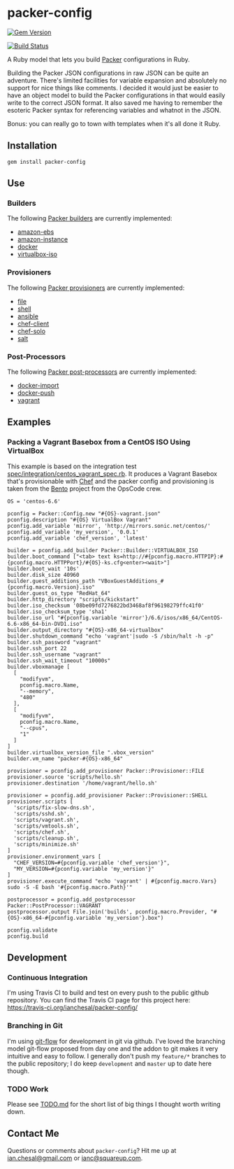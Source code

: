# packer-config

[![Gem Version](https://badge.fury.io/rb/packer-config.svg)](http://badge.fury.io/rb/packer-config)

[![Build Status](https://travis-ci.org/ianchesal/packer-config.svg?branch=master)](https://travis-ci.org/ianchesal/packer-config)

A Ruby model that lets you build [Packer](http://packer.io) configurations in Ruby.

Building the Packer JSON configurations in raw JSON can be quite an adventure.
There's limited facilities for variable expansion and absolutely no support for
nice things like comments. I decided it would just be easier to have an object
model to build the Packer configurations in that would easily write to the
correct JSON format. It also saved me having to remember the esoteric Packer
syntax for referencing variables and whatnot in the JSON.

Bonus: you can really go to town with templates when it's all done it Ruby.

## Installation

    gem install packer-config

## Use

### Builders

The following [Packer builders](http://www.packer.io/docs/templates/builders.html) are currently implemented:

* [amazon-ebs](http://www.packer.io/docs/builders/amazon-ebs.html)
* [amazon-instance](http://www.packer.io/docs/builders/amazon-instance.html)
* [docker](http://www.packer.io/docs/builders/docker.html)
* [virtualbox-iso](http://www.packer.io/docs/builders/virtualbox-iso.html)

### Provisioners

The following [Packer provisioners](http://www.packer.io/docs/templates/provisioners.html) are currently implemented:

* [file](http://www.packer.io/docs/provisioners/file.html)
* [shell](http://www.packer.io/docs/provisioners/shell.html)
* [ansible](https://www.packer.io/docs/provisioners/ansible-local.html)
* [chef-client](https://www.packer.io/docs/provisioners/chef-client.html)
* [chef-solo](https://www.packer.io/docs/provisioners/chef-solo.html)
* [salt](https://www.packer.io/docs/provisioners/salt-masterless.html)

### Post-Processors

The following [Packer post-processors](http://www.packer.io/docs/templates/post-processors.html) are currently implemented:

* [docker-import](http://www.packer.io/docs/post-processors/docker-import.html)
* [docker-push](http://www.packer.io/docs/post-processors/docker-push.html)
* [vagrant](http://www.packer.io/docs/post-processors/vagrant.html)

## Examples

### Packing a Vagrant Basebox from a CentOS ISO Using VirtualBox

This example is based on the integration test [spec/integration/centos_vagrant_spec.rb](spec/integration/centos_vagrant_spec.rb). It produces a Vagrant Basebox that's provisionable with [Chef](http://www.getchef.com/) and the packer config and provisioning is taken from the [Bento](https://github.com/opscode/bento) project from the OpsCode crew.

    OS = 'centos-6.6'

    pconfig = Packer::Config.new "#{OS}-vagrant.json"
    pconfig.description "#{OS} VirtualBox Vagrant"
    pconfig.add_variable 'mirror', 'http://mirrors.sonic.net/centos/'
    pconfig.add_variable 'my_version', '0.0.1'
    pconfig.add_variable 'chef_version', 'latest'

    builder = pconfig.add_builder Packer::Builder::VIRTUALBOX_ISO
    builder.boot_command ["<tab> text ks=http://#{pconfig.macro.HTTPIP}:#{pconfig.macro.HTTPPort}/#{OS}-ks.cfg<enter><wait>"]
    builder.boot_wait '10s'
    builder.disk_size 40960
    builder.guest_additions_path "VBoxGuestAdditions_#{pconfig.macro.Version}.iso"
    builder.guest_os_type "RedHat_64"
    builder.http_directory "scripts/kickstart"
    builder.iso_checksum '08be09fd7276822bd3468af8f96198279ffc41f0'
    builder.iso_checksum_type 'sha1'
    builder.iso_url "#{pconfig.variable 'mirror'}/6.6/isos/x86_64/CentOS-6.6-x86_64-bin-DVD1.iso"
    builder.output_directory "#{OS}-x86_64-virtualbox"
    builder.shutdown_command "echo 'vagrant'|sudo -S /sbin/halt -h -p"
    builder.ssh_password "vagrant"
    builder.ssh_port 22
    builder.ssh_username "vagrant"
    builder.ssh_wait_timeout "10000s"
    builder.vboxmanage [
      [
        "modifyvm",
        pconfig.macro.Name,
        "--memory",
        "480"
      ],
      [
        "modifyvm",
        pconfig.macro.Name,
        "--cpus",
        "1"
      ]
    ]
    builder.virtualbox_version_file ".vbox_version"
    builder.vm_name "packer-#{OS}-x86_64"

    provisioner = pconfig.add_provisioner Packer::Provisioner::FILE
    provisioner.source 'scripts/hello.sh'
    provisioner.destination '/home/vagrant/hello.sh'

    provisioner = pconfig.add_provisioner Packer::Provisioner::SHELL
    provisioner.scripts [
      'scripts/fix-slow-dns.sh',
      'scripts/sshd.sh',
      'scripts/vagrant.sh',
      'scripts/vmtools.sh',
      'scripts/chef.sh',
      'scripts/cleanup.sh',
      'scripts/minimize.sh'
    ]
    provisioner.environment_vars [
      "CHEF_VERSION=#{pconfig.variable 'chef_version'}",
      "MY_VERSION=#{pconfig.variable 'my_version'}"
    ]
    provisioner.execute_command "echo 'vagrant' | #{pconfig.macro.Vars} sudo -S -E bash '#{pconfig.macro.Path}'"

    postprocessor = pconfig.add_postprocessor Packer::PostProcessor::VAGRANT
    postprocessor.output File.join('builds', pconfig.macro.Provider, "#{OS}-x86_64-#{pconfig.variable 'my_version'}.box")

    pconfig.validate
    pconfig.build

## Development

### Continuous Integration

I'm using Travis CI to build and test on every push to the public github repository. You can find the Travis CI page for this project here: https://travis-ci.org/ianchesal/packer-config/

### Branching in Git

I'm using [git-flow](http://nvie.com/posts/a-successful-git-branching-model/) for development in git via github. I've loved the branching model git-flow proposed from day one and the addon to git makes it very intuitive and easy to follow. I generally don't push my `feature/*` branches to the public repository; I do keep `development` and `master` up to date here though.

### TODO Work

Please see [TODO.md](TODO.md) for the short list of big things I thought worth writing down.

## Contact Me

Questions or comments about `packer-config`? Hit me up at ian.chesal@gmail.com or ianc@squareup.com.
